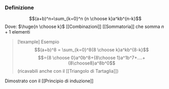 ### Definizione
$$(a+b)^n=\sum_{k=0}^n {n \choose k}a^kb^{n-k}$$
Dove:
$\huge{n \choose k}$  [[Combinazioni]]
[[Sommatoria]] che somma $n+1$ elementi

> [!example] Esempio
>$$(a+b)^8 = \sum_{k=0}^8{8 \choose k}a^kb^{8-k}$$
>$$={8 \choose 0}a^0b^8+{8\choose 1}a^1b^7+....+{8\choose8}a^8b^0$$
>(ricavabili anche con il [[Triangolo di Tartaglia]])

Dimostrato con il [[Principio di induzione]]


